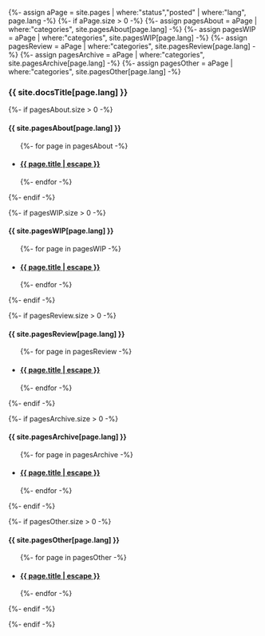 {%- assign aPage = site.pages | where:"status","posted" | where:"lang", page.lang -%}
{%- if aPage.size > 0 -%}
{%- assign pagesAbout = aPage | where:"categories", site.pagesAbout[page.lang] -%}
{%- assign pagesWIP = aPage | where:"categories", site.pagesWIP[page.lang] -%}
{%- assign pagesReview = aPage | where:"categories", site.pagesReview[page.lang] -%}
{%- assign pagesArchive = aPage | where:"categories", site.pagesArchive[page.lang] -%}
{%- assign pagesOther = aPage | where:"categories", site.pagesOther[page.lang] -%}
<!--markdownlint-disable MD033-->

### {{ site.docsTitle[page.lang] }}

{%- if pagesAbout.size > 0 -%}

#### {{ site.pagesAbout[page.lang] }}

<ul class="post-list">
  {%- for page in pagesAbout -%}
    <li>
      <h4>
        <a class="post-link" href="{{ page.url | relative_url }}">
          {{ page.title | escape }}
        </a>
      </h4>
    </li>
  {%- endfor -%}
</ul>
{%- endif -%}

{%- if pagesWIP.size > 0 -%}

#### {{ site.pagesWIP[page.lang] }}

<ul class="post-list">
  {%- for page in pagesWIP -%}
    <li>
      <h4>
        <a class="post-link" href="{{ page.url | relative_url }}">
          {{ page.title | escape }}
        </a>
      </h4>
    </li>
  {%- endfor -%}
</ul>
{%- endif -%}

{%- if pagesReview.size > 0 -%}

#### {{ site.pagesReview[page.lang] }}

<ul class="post-list">
  {%- for page in pagesReview -%}
    <li>
      <h4>
        <a class="post-link" href="{{ page.url | relative_url }}">
          {{ page.title | escape }}
        </a>
      </h4>
    </li>
  {%- endfor -%}
</ul>
{%- endif -%}

{%- if pagesArchive.size > 0 -%}

#### {{ site.pagesArchive[page.lang] }}

<ul class="post-list">
  {%- for page in pagesArchive -%}
    <li>
      <h4>
        <a class="post-link" href="{{ page.url | relative_url }}">
          {{ page.title | escape }}
        </a>
      </h4>
    </li>
  {%- endfor -%}
</ul>
{%- endif -%}

{%- if pagesOther.size > 0 -%}

#### {{ site.pagesOther[page.lang] }}

<ul class="post-list">
  {%- for page in pagesOther -%}
    <li>
      <h4>
        <a class="post-link" href="{{ page.url | relative_url }}">
          {{ page.title | escape }}
        </a>
      </h4>
    </li>
  {%- endfor -%}
</ul>
{%- endif -%}

{%- endif -%}
